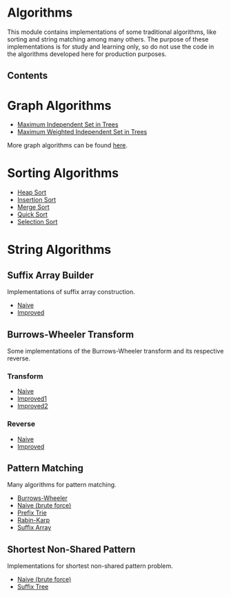 # Algorithms

This module contains implementations of some traditional algorithms, like sorting and string matching among many others.
The purpose of these implementations is for study and learning only, so do not use the code
in the algorithms developed here for production purposes.

## Contents

# Graph Algorithms
- [Maximum Independent Set in Trees](./src/main/java/br/com/eventhorizon/graph/MaxIndependentSetInTree.java)
- [Maximum Weighted Independent Set in Trees](./src/main/java/br/com/eventhorizon/graph/MaxWeightedIndependentSetInTree.java)

More graph algorithms can be found [here](../Common/src/main/java/br/com/eventhorizon/common/datastructures/graphs). 

# Sorting Algorithms
- [Heap Sort](./src/main/java/br/com/eventhorizon/sorting/HeapSort.java)
- [Insertion Sort](./src/main/java/br/com/eventhorizon/sorting/InsertionSort.java)
- [Merge Sort](./src/main/java/br/com/eventhorizon/sorting/MergeSort.java)
- [Quick Sort](./src/main/java/br/com/eventhorizon/sorting/QuickSort.java)
- [Selection Sort](./src/main/java/br/com/eventhorizon/sorting/SelectionSort.java)

# String Algorithms

## Suffix Array Builder

Implementations of suffix array construction.

- [Naive](./src/main/java/br/com/eventhorizon/string/NaiveSuffixArrayBuilder.java)
- [Improved](./src/main/java/br/com/eventhorizon/string/ImprovedSuffixArrayBuilder.java)

## Burrows-Wheeler Transform

Some implementations of the Burrows-Wheeler transform and its respective reverse.

### Transform
- [Naive](./src/main/java/br/com/eventhorizon/string/bwt/NaiveBurrowsWheelerTransform.java)
- [Improved1](./src/main/java/br/com/eventhorizon/string/bwt/ImprovedBurrowsWheelerTransform1.java)
- [Improved2](./src/main/java/br/com/eventhorizon/string/bwt/ImprovedBurrowsWheelerTransform2.java)

### Reverse
- [Naive](./src/main/java/br/com/eventhorizon/string/bwt/NaiveReverseBurrowsWheelerTransform.java)
- [Improved](./src/main/java/br/com/eventhorizon/string/bwt/ImprovedReverseBurrowsWheelerTransform.java)

## Pattern Matching

Many algorithms for pattern matching.

- [Burrows-Wheeler](./src/main/java/br/com/eventhorizon/string/matching/BurrowsWheelerTransformPatternMatcher.java)
- [Naive (brute force)](./src/main/java/br/com/eventhorizon/string/matching/NaivePatternMatcher.java)
- [Prefix Trie](./src/main/java/br/com/eventhorizon/string/matching/TriePatternMatcher.java)
- [Rabin-Karp](./src/main/java/br/com/eventhorizon/string/matching/RabinKarpPatternMatcher.java)
- [Suffix Array](./src/main/java/br/com/eventhorizon/string/matching/SuffixArrayPatternMatcher.java)

## Shortest Non-Shared Pattern

Implementations for shortest non-shared pattern problem.

- [Naive (brute force)](./src/main/java/br/com/eventhorizon/string/matching/NaiveShortestNonSharedPattern.java)
- [Suffix Tree](./src/main/java/br/com/eventhorizon/string/matching/SuffixTreeShortestNonSharedPattern.java)
